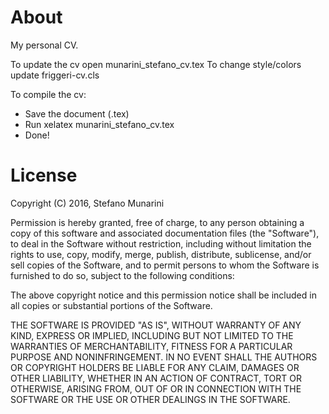 # About
My personal CV.

To update the cv open munarini_stefano_cv.tex
To change style/colors update friggeri-cv.cls

To compile the cv:
<ul>
<li>Save the document (.tex)</li>
<li>Run xelatex munarini_stefano_cv.tex</li>
<li>Done!</li>
</ul>

# License

Copyright (C) 2016, Stefano Munarini

Permission is hereby granted, free of charge, to any person obtaining a copy of this software and associated documentation files (the "Software"), to deal in the Software without restriction, including without limitation the rights to use, copy, modify, merge, publish, distribute, sublicense, and/or sell copies of the Software, and to permit persons to whom the Software is furnished to do so, subject to the following conditions:

The above copyright notice and this permission notice shall be included in all copies or substantial portions of the Software.

THE SOFTWARE IS PROVIDED "AS IS", WITHOUT WARRANTY OF ANY KIND, EXPRESS OR IMPLIED, INCLUDING BUT NOT LIMITED TO THE WARRANTIES OF MERCHANTABILITY, FITNESS FOR A PARTICULAR PURPOSE AND NONINFRINGEMENT. IN NO EVENT SHALL THE AUTHORS OR COPYRIGHT HOLDERS BE LIABLE FOR ANY CLAIM, DAMAGES OR OTHER LIABILITY, WHETHER IN AN ACTION OF CONTRACT, TORT OR OTHERWISE, ARISING FROM, OUT OF OR IN CONNECTION WITH THE SOFTWARE OR THE USE OR OTHER DEALINGS IN THE SOFTWARE.
